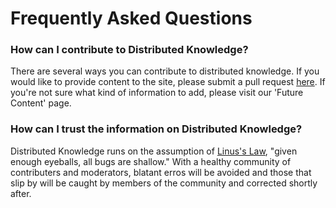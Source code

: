 # Frequently Asked Questions

### How can I contribute to Distributed Knowledge?

There are several ways you can contribute to distributed knowledge. If you would like to provide content to the site, please submit a pull request [here](https://github.com/ManhattanDeveloper/Distributed-Knowledge). If you're not sure what kind of information to add, please visit our 'Future Content' page. 

### How can I trust the information on Distributed Knowledge?

Distributed Knowledge runs on the assumption of [Linus's Law](https://en.wikipedia.org/wiki/Linus%27s_Law), "given enough eyeballs, all bugs are shallow." With a healthy community of contributers and moderators, blatant erros will be avoided and those that slip by will be caught by members of the community and corrected shortly after. 

